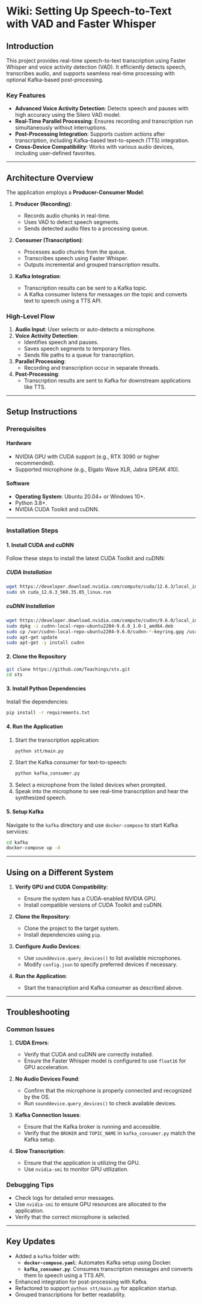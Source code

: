 # **Wiki: Setting Up Speech-to-Text with VAD and Faster Whisper**

## **Introduction**
This project provides real-time speech-to-text transcription using Faster Whisper and voice activity detection (VAD). It efficiently detects speech, transcribes audio, and supports seamless real-time processing with optional Kafka-based post-processing.

### **Key Features**
- **Advanced Voice Activity Detection**: Detects speech and pauses with high accuracy using the Silero VAD model.
- **Real-Time Parallel Processing**: Ensures recording and transcription run simultaneously without interruptions.
- **Post-Processing Integration**: Supports custom actions after transcription, including Kafka-based text-to-speech (TTS) integration.
- **Cross-Device Compatibility**: Works with various audio devices, including user-defined favorites.

---

## **Architecture Overview**
The application employs a **Producer-Consumer Model**:

1. **Producer (Recording)**:
   - Records audio chunks in real-time.
   - Uses VAD to detect speech segments.
   - Sends detected audio files to a processing queue.

2. **Consumer (Transcription)**:
   - Processes audio chunks from the queue.
   - Transcribes speech using Faster Whisper.
   - Outputs incremental and grouped transcription results.

3. **Kafka Integration**:
   - Transcription results can be sent to a Kafka topic.
   - A Kafka consumer listens for messages on the topic and converts text to speech using a TTS API.

### **High-Level Flow**
1. **Audio Input**: User selects or auto-detects a microphone.
2. **Voice Activity Detection**:
   - Identifies speech and pauses.
   - Saves speech segments to temporary files.
   - Sends file paths to a queue for transcription.
3. **Parallel Processing**:
   - Recording and transcription occur in separate threads.
4. **Post-Processing**:
   - Transcription results are sent to Kafka for downstream applications like TTS.

---

## **Setup Instructions**

### **Prerequisites**

#### **Hardware**
- NVIDIA GPU with CUDA support (e.g., RTX 3090 or higher recommended).
- Supported microphone (e.g., Elgato Wave XLR, Jabra SPEAK 410).

#### **Software**
- **Operating System**: Ubuntu 20.04+ or Windows 10+.
- Python 3.8+.
- NVIDIA CUDA Toolkit and cuDNN.

---

### **Installation Steps**

#### 1. **Install CUDA and cuDNN**
Follow these steps to install the latest CUDA Toolkit and cuDNN:

##### **CUDA Installation**
```bash
wget https://developer.download.nvidia.com/compute/cuda/12.6.3/local_installers/cuda_12.6.3_560.35.05_linux.run
sudo sh cuda_12.6.3_560.35.05_linux.run
```

##### **cuDNN Installation**
```bash
wget https://developer.download.nvidia.com/compute/cudnn/9.6.0/local_installers/cudnn-local-repo-ubuntu2204-9.6.0_1.0-1_amd64.deb
sudo dpkg -i cudnn-local-repo-ubuntu2204-9.6.0_1.0-1_amd64.deb
sudo cp /var/cudnn-local-repo-ubuntu2204-9.6.0/cudnn-*-keyring.gpg /usr/share/keyrings/
sudo apt-get update
sudo apt-get -y install cudnn
```

#### 2. **Clone the Repository**
```bash
git clone https://github.com/Teachings/sts.git
cd sts
```

#### 3. **Install Python Dependencies**

Install the dependencies:
```bash
pip install -r requirements.txt
```

#### 4. **Run the Application**
1. Start the transcription application:
   ```bash
   python stt/main.py
   ```
2. Start the Kafka consumer for text-to-speech:
   ```bash
   python kafka_consumer.py
   ```
3. Select a microphone from the listed devices when prompted.
4. Speak into the microphone to see real-time transcription and hear the synthesized speech.

#### 5. **Setup Kafka**
Navigate to the `kafka` directory and use `docker-compose` to start Kafka services:
```bash
cd kafka
docker-compose up -d
```

---

## **Using on a Different System**

1. **Verify GPU and CUDA Compatibility**:
   - Ensure the system has a CUDA-enabled NVIDIA GPU.
   - Install compatible versions of CUDA Toolkit and cuDNN.

2. **Clone the Repository**:
   - Clone the project to the target system.
   - Install dependencies using `pip`.

3. **Configure Audio Devices**:
   - Use `sounddevice.query_devices()` to list available microphones.
   - Modify `config.json` to specify preferred devices if necessary.

4. **Run the Application**:
   - Start the transcription and Kafka consumer as described above.

---

## **Troubleshooting**

### **Common Issues**
1. **CUDA Errors**:
   - Verify that CUDA and cuDNN are correctly installed.
   - Ensure the Faster Whisper model is configured to use `float16` for GPU acceleration.

2. **No Audio Devices Found**:
   - Confirm that the microphone is properly connected and recognized by the OS.
   - Run `sounddevice.query_devices()` to check available devices.

3. **Kafka Connection Issues**:
   - Ensure that the Kafka broker is running and accessible.
   - Verify that the `BROKER` and `TOPIC_NAME` in `kafka_consumer.py` match the Kafka setup.

4. **Slow Transcription**:
   - Ensure that the application is utilizing the GPU.
   - Use `nvidia-smi` to monitor GPU utilization.

### **Debugging Tips**
- Check logs for detailed error messages.
- Use `nvidia-smi` to ensure GPU resources are allocated to the application.
- Verify that the correct microphone is selected.

---

## **Key Updates**
- Added a `kafka` folder with:
  - **`docker-compose.yaml`**: Automates Kafka setup using Docker.
  - **`kafka_consumer.py`**: Consumes transcription messages and converts them to speech using a TTS API.
- Enhanced integration for post-processing with Kafka.
- Refactored to support `python stt/main.py` for application startup.
- Grouped transcriptions for better readability.